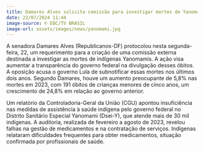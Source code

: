 ```yaml
---
title: Damares Alves solicita comissão para investigar mortes de Yanomamis
date: 22/07/2024 11:44
image-source: © EBC/TV BRASIL
image-url: assets/images/news/yanomami.jpg
---
```


A senadora Damares Alves (Republicanos-DF) protocolou nesta segunda-feira, 22, um requerimento para a criação de uma comissão externa destinada a investigar as mortes de indígenas Yanomamis. A ação visa aumentar a transparência do governo federal na divulgação desses óbitos. A oposição acusa o governo Lula de subnotificar essas mortes nos últimos dois anos. Segundo Damares, houve um aumento preocupante de 5,8% nas mortes em 2023, com 191 óbitos de crianças menores de cinco anos, um crescimento de 24,8% em relação ao governo anterior.

Um relatório da Controladoria-Geral da União (CGU) apontou insuficiência nas medidas de assistência à saúde indígena pelo governo federal no Distrito Sanitário Especial Yanomami (Dsei-Y), que atende mais de 30 mil indígenas. A auditoria, realizada de fevereiro a agosto de 2023, revelou falhas na gestão de medicamentos e na contratação de serviços. Indígenas relataram dificuldades frequentes para obter medicamentos, situação confirmada por profissionais de saúde.
